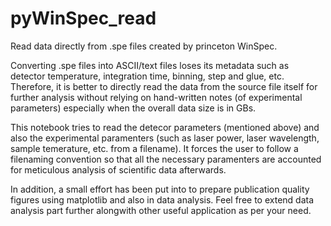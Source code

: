 # pyWinSpec_read
Read data directly from .spe files created by princeton WinSpec.

Converting .spe files into ASCII/text files loses its metadata such as detector temperature, integration time, binning, step and glue, etc. Therefore, it is better to directly read the data from the source file itself for further analysis without relying on hand-written notes (of experimental parameters) especially when the overall data size is in GBs.

This notebook tries to read the detecor parameters (mentioned above) and also the experimental paramenters (such as laser power, laser wavelength, sample temerature, etc. from a filename). It forces the user to follow a filenaming convention so that all the necessary paramenters are accounted for meticulous analysis of scientific data afterwards.

In addition, a small effort has been put into to prepare publication quality figures using matplotlib and also in data analysis. Feel free to extend data analysis part further alongwith other useful application as per your need.
